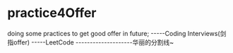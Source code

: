 # practice4Offer
doing some practices to get good offer in future;
-----Coding Interviews(剑指offer)
-----LeetCode
--------------------华丽的分割线~
